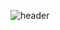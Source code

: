![header](https://capsule-render.vercel.app/api?type=rect&color=0:3f5efb,100:fc466b&height=160,&text=%20전자담배%20구독%20시스템%20'V'%20&desc=Developed%20By%20Daryu-Kim&textbg=true&animation=fadeIn)
